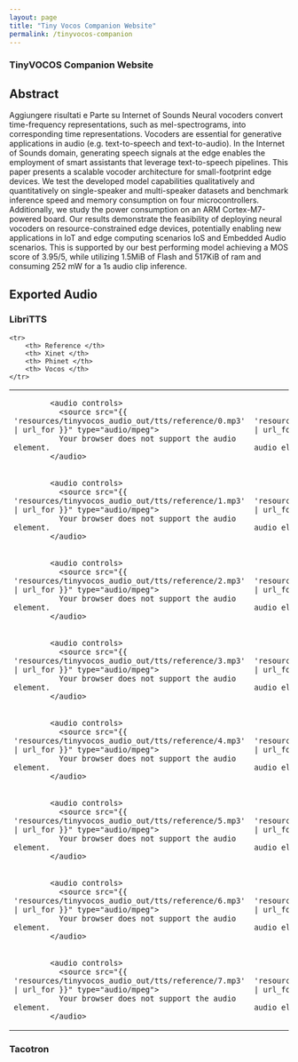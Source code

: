 ```yaml
---
layout: page
title: "Tiny Vocos Companion Website"
permalink: /tinyvocos-companion
---
```


### TinyVOCOS Companion Website

## Abstract

Aggiungere risultati e Parte su Internet of Sounds
Neural vocoders convert time-frequency representations, such
as mel-spectrograms, into corresponding time representations.
Vocoders are essential for generative applications in audio (e.g.
text-to-speech and text-to-audio). In the Internet of Sounds
domain, generating speech signals at the edge enables the
employment of smart assistants that leverage text-to-speech
pipelines. This paper presents a scalable vocoder architecture
for small-footprint edge devices. We test the developed model
capabilities qualitatively and quantitatively on single-speaker
and multi-speaker datasets and benchmark inference speed and
memory consumption on four microcontrollers. Additionally, we
study the power consumption on an ARM Cortex-M7-powered
board. Our results demonstrate the feasibility of deploying
neural vocoders on resource-constrained edge devices, potentially
enabling new applications in IoT and edge computing scenarios
IoS and Embedded Audio scenarios. This is supported by our
best performing model achieving a MOS score of 3.95/5, while
utilizing 1.5MiB of Flash and 517KiB of ram and consuming 252
mW for a 1s audio clip inference.

## Exported Audio

### LibriTTS

<!-- <audio controls>
  <source src="{{ 'resources/tinyvocos_audio_out/tts/phinet/0.mp3' | relative_url }}" type="audio/mpeg">
  Your browser does not support the audio element.
</audio> -->
<table>

    <tr>
        <th> Reference </th>
        <th> Xinet </th>
        <th> Phinet </th>
        <th> Vocos </th>
    </tr>

<tr>
<td>

            <audio controls>
              <source src="{{ 'resources/tinyvocos_audio_out/tts/reference/0.mp3' | url_for }}" type="audio/mpeg">
              Your browser does not support the audio element.
            </audio>
        
</td>
<td>

            <audio controls>
              <source src="{{ 'resources/tinyvocos_audio_out/tts/xinet/0.mp3' | url_for }}" type="audio/mpeg">
              Your browser does not support the audio element.
            </audio>
        
</td>
<td>

            <audio controls>
              <source src="{{ 'resources/tinyvocos_audio_out/tts/phinet/0.mp3' | url_for }}" type="audio/mpeg">
              Your browser does not support the audio element.
            </audio>
        
</td>
<td>

            <audio controls>
              <source src="{{ 'resources/tinyvocos_audio_out/tts/vocos/0.mp3' | url_for }}" type="audio/mpeg">
              Your browser does not support the audio element.
            </audio>
        
</td>
</tr>
<tr>
<td>

            <audio controls>
              <source src="{{ 'resources/tinyvocos_audio_out/tts/reference/1.mp3' | url_for }}" type="audio/mpeg">
              Your browser does not support the audio element.
            </audio>
        
</td>
<td>

            <audio controls>
              <source src="{{ 'resources/tinyvocos_audio_out/tts/xinet/1.mp3' | url_for }}" type="audio/mpeg">
              Your browser does not support the audio element.
            </audio>
        
</td>
<td>

            <audio controls>
              <source src="{{ 'resources/tinyvocos_audio_out/tts/phinet/1.mp3' | url_for }}" type="audio/mpeg">
              Your browser does not support the audio element.
            </audio>
        
</td>
<td>

            <audio controls>
              <source src="{{ 'resources/tinyvocos_audio_out/tts/vocos/1.mp3' | url_for }}" type="audio/mpeg">
              Your browser does not support the audio element.
            </audio>
        
</td>
</tr>
<tr>
<td>

            <audio controls>
              <source src="{{ 'resources/tinyvocos_audio_out/tts/reference/2.mp3' | url_for }}" type="audio/mpeg">
              Your browser does not support the audio element.
            </audio>
        
</td>
<td>

            <audio controls>
              <source src="{{ 'resources/tinyvocos_audio_out/tts/xinet/2.mp3' | url_for }}" type="audio/mpeg">
              Your browser does not support the audio element.
            </audio>
        
</td>
<td>

            <audio controls>
              <source src="{{ 'resources/tinyvocos_audio_out/tts/phinet/2.mp3' | url_for }}" type="audio/mpeg">
              Your browser does not support the audio element.
            </audio>
        
</td>
<td>

            <audio controls>
              <source src="{{ 'resources/tinyvocos_audio_out/tts/vocos/2.mp3' | url_for }}" type="audio/mpeg">
              Your browser does not support the audio element.
            </audio>
        
</td>
</tr>
<tr>
<td>

            <audio controls>
              <source src="{{ 'resources/tinyvocos_audio_out/tts/reference/3.mp3' | url_for }}" type="audio/mpeg">
              Your browser does not support the audio element.
            </audio>
        
</td>
<td>

            <audio controls>
              <source src="{{ 'resources/tinyvocos_audio_out/tts/xinet/3.mp3' | url_for }}" type="audio/mpeg">
              Your browser does not support the audio element.
            </audio>
        
</td>
<td>

            <audio controls>
              <source src="{{ 'resources/tinyvocos_audio_out/tts/phinet/3.mp3' | url_for }}" type="audio/mpeg">
              Your browser does not support the audio element.
            </audio>
        
</td>
<td>

            <audio controls>
              <source src="{{ 'resources/tinyvocos_audio_out/tts/vocos/3.mp3' | url_for }}" type="audio/mpeg">
              Your browser does not support the audio element.
            </audio>
        
</td>
</tr>
<tr>
<td>

            <audio controls>
              <source src="{{ 'resources/tinyvocos_audio_out/tts/reference/4.mp3' | url_for }}" type="audio/mpeg">
              Your browser does not support the audio element.
            </audio>
        
</td>
<td>

            <audio controls>
              <source src="{{ 'resources/tinyvocos_audio_out/tts/xinet/4.mp3' | url_for }}" type="audio/mpeg">
              Your browser does not support the audio element.
            </audio>
        
</td>
<td>

            <audio controls>
              <source src="{{ 'resources/tinyvocos_audio_out/tts/phinet/4.mp3' | url_for }}" type="audio/mpeg">
              Your browser does not support the audio element.
            </audio>
        
</td>
<td>

            <audio controls>
              <source src="{{ 'resources/tinyvocos_audio_out/tts/vocos/4.mp3' | url_for }}" type="audio/mpeg">
              Your browser does not support the audio element.
            </audio>
        
</td>
</tr>
<tr>
<td>

            <audio controls>
              <source src="{{ 'resources/tinyvocos_audio_out/tts/reference/5.mp3' | url_for }}" type="audio/mpeg">
              Your browser does not support the audio element.
            </audio>
        
</td>
<td>

            <audio controls>
              <source src="{{ 'resources/tinyvocos_audio_out/tts/xinet/5.mp3' | url_for }}" type="audio/mpeg">
              Your browser does not support the audio element.
            </audio>
        
</td>
<td>

            <audio controls>
              <source src="{{ 'resources/tinyvocos_audio_out/tts/phinet/5.mp3' | url_for }}" type="audio/mpeg">
              Your browser does not support the audio element.
            </audio>
        
</td>
<td>

            <audio controls>
              <source src="{{ 'resources/tinyvocos_audio_out/tts/vocos/5.mp3' | url_for }}" type="audio/mpeg">
              Your browser does not support the audio element.
            </audio>
        
</td>
</tr>
<tr>
<td>

            <audio controls>
              <source src="{{ 'resources/tinyvocos_audio_out/tts/reference/6.mp3' | url_for }}" type="audio/mpeg">
              Your browser does not support the audio element.
            </audio>
        
</td>
<td>

            <audio controls>
              <source src="{{ 'resources/tinyvocos_audio_out/tts/xinet/6.mp3' | url_for }}" type="audio/mpeg">
              Your browser does not support the audio element.
            </audio>
        
</td>
<td>

            <audio controls>
              <source src="{{ 'resources/tinyvocos_audio_out/tts/phinet/6.mp3' | url_for }}" type="audio/mpeg">
              Your browser does not support the audio element.
            </audio>
        
</td>
<td>

            <audio controls>
              <source src="{{ 'resources/tinyvocos_audio_out/tts/vocos/6.mp3' | url_for }}" type="audio/mpeg">
              Your browser does not support the audio element.
            </audio>
        
</td>
</tr>
<tr>
<td>

            <audio controls>
              <source src="{{ 'resources/tinyvocos_audio_out/tts/reference/7.mp3' | url_for }}" type="audio/mpeg">
              Your browser does not support the audio element.
            </audio>
        
</td>
<td>

            <audio controls>
              <source src="{{ 'resources/tinyvocos_audio_out/tts/xinet/7.mp3' | url_for }}" type="audio/mpeg">
              Your browser does not support the audio element.
            </audio>
        
</td>
<td>

            <audio controls>
              <source src="{{ 'resources/tinyvocos_audio_out/tts/phinet/7.mp3' | url_for }}" type="audio/mpeg">
              Your browser does not support the audio element.
            </audio>
        
</td>
<td>

            <audio controls>
              <source src="{{ 'resources/tinyvocos_audio_out/tts/vocos/7.mp3' | url_for }}" type="audio/mpeg">
              Your browser does not support the audio element.
            </audio>
        
</td>
</tr>
</table>


### Tacotron
